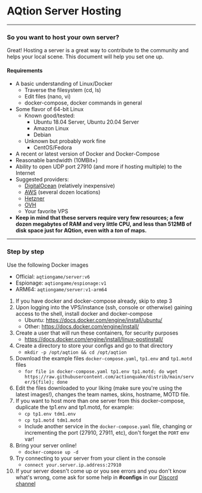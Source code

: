 # AQtion Server Hosting
---
### So you want to host your own server?

Great!  Hosting a server is a great way to contribute to the community and helps your local scene.  This document will help you set one up.

#### Requirements
* A basic understanding of Linux/Docker
    * Traverse the filesystem (cd, ls)
    * Edit files (nano, vi)
    * docker-compose, docker commands in general
* Some flavor of 64-bit Linux
    * Known good/tested:
        * Ubuntu 18.04 Server, Ubuntu 20.04 Server
        * Amazon Linux
        * Debian
    * Unknown but probably work fine
        * CentOS/Fedora
* A recent or latest version of Docker and Docker-Compose
* Reasonable bandwidth (10MBit+)
* Ability to open UDP port 27910 (and more if hosting multiple) to the Internet
* Suggested providers:
    * [DigitalOcean](https://www.digitalocean.com) (relatively inexpensive)
    * [AWS](https://aws.amazon.com/) (several dozen locations)
    * [Hetzner](https://www.hetzner.com/cloud)
    * [OVH](https://www.ovhcloud.com/en/public-cloud/compute/)
    * Your favorite VPS
* **Keep in mind that these servers require very few resources; a few dozen megabytes of RAM and very little CPU, and less than 512MB of disk space just for AQtion, even with a _ton_ of maps.**
----
### Step by step

Use the following Docker images
* Official: `aqtiongame/server:v6`
* Espionage: `aqtiongame/espionage:v1`
* ARM64: `aqtiongame/server:v1-arm64`

1. If you have docker and docker-compose already, skip to step 3
1. Upon logging into the VPS/instance (ssh, console or otherwise) gaining access to the shell, install docker and docker-compose
    * Ubuntu: https://docs.docker.com/engine/install/ubuntu/
    * Other: https://docs.docker.com/engine/install/
1. Create a user that will run these containers, for security purposes
    * https://docs.docker.com/engine/install/linux-postinstall/
1. Create a directory to store your configs and go to that directory
    * `mkdir -p /opt/aqtion && cd /opt/aqtion`
1. Download the example files `docker-compose.yaml`, `tp1.env` and `tp1.motd` files
    * `for file in docker-compose.yaml tp1.env tp1.motd; do wget https://raw.githubusercontent.com/actionquake/distrib/main/server/${file}; done`
1. Edit the files downloaded to your liking (make sure you're using the latest images!), changes the team names, skins, hostname, MOTD file.
1. If you want to host more than one server from this docker-compose, duplicate the tp1.env and tp1.motd, for example:
    * `cp tp1.env tdm1.env`
    * `cp tp1.motd tdm1.motd`
    * Include another service in the `docker-compose.yaml` file, changing or incrementing the port (27910, 27911, etc), don't forget the `PORT` env var!
1. Bring your server online!
    * `docker-compose up -d`
1. Try connecting to your server from your client in the console
    * `connect your.server.ip.address:27910`
1. If your server doesn't come up or you see errors and you don't know what's wrong, come ask for some help in **#configs** in our [Discord channel](https://discord.aq2world.com)

